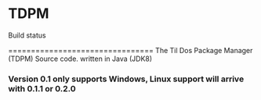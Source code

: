 # TDPM

Build status

================================
The Til Dos Package Manager (TDPM) Source code. written in Java (JDK8)
### Version 0.1 only supports Windows, Linux support will arrive with 0.1.1 or 0.2.0
